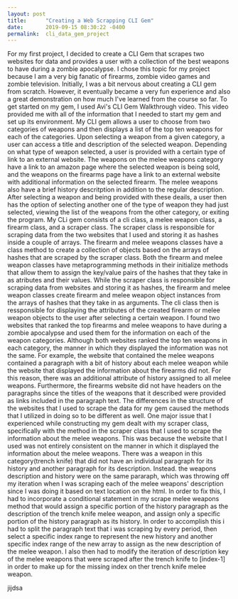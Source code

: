 ```yaml
---
layout: post
title:      "Creating a Web Scrapping CLI Gem"
date:       2019-09-15 08:30:22 -0400
permalink:  cli_data_gem_project
---
```


For my first project, I decided to create a CLI Gem that scrapes two websites for data and provides a user with a collection of the best weapons to have during a zombie apocalypse. I chose this topic for my project because I am a very big fanatic of firearms, zombie video games and zombie television. Initially, I was a bit nervous about creating a CLI gem from scratch. However, it eventually became a very fun experience and also a great demonstration on how much I've learned from the course so far. To get started on my gem, I used Avi's CLI Gem Walkthrough video. This video provided me with all of the information that I needed to start my gem and set up its environment. 
        My CLI gem allows a user to choose from two categories of weapons and then displays a list of the top ten weapons for each of the categories. Upon selecting a weapon from a given category, a user can access a title and description of the selected weapon. Depending on what type of weapon selected, a user is provided with a certain type of link to an external website.  The weapons on the melee weapons category have a link to an amazon page where the selected weapon is being sold, and the weapons on the firearms page have a link to an external website with additional information on the selected firearm. The melee weapons also have a brief history descritption in addition to the regular description. After selecting a weapon and being provided with these deails, a user then has the option of selecting another one of the type of weapon they had just selected, viewing the list of the weapons from the other category, or exiting the program. 
        My CLi gem consists of a cli class, a melee weapon class,  a firearm class, and a scraper class.  The scraper class is responsible for scraping data from the two websites that I used and storing it as hashes inside a couple of arrays. The firearm and melee weapons classes have a class method to create a collection of objects based on the arrays of hashes that are scraped by the scraper class. Both the firearm and melee weapon classes have metaprogramming methods in their initialize methods that allow them to assign the key/value pairs of the hashes that they take in as atributes and their values. While the scraper class is responsible for scraping data from websites and storing it as hashes, the firearm and melee weapon classes create firearm and melee weapon object instances from the arrays of hashes that they take in as arguments. The cli class then is ressponsible for displaying the attributes of the created firearm or melee weapon objects to the user after selecting a certain weapon. 
               I found two websites that ranked the top firearms and melee weapons to have during a zombie apocalypse and used them for the information on each of the weapon categories. Although both websites ranked the top ten weapons in each category, the manner in which they displayed the information was not the same. For example, the website that contained the melee weapons contained a paragraph with a bit of history about each melee weapon while the website that displayed the information about the firearms did not. For this reason, there was an additional attribute of history assigned to all melee weapons. Furthermore, the firearms website did not have headers on the paragraphs since the titles of the weapons that it described were provided as links included in the paragraph text.  The differences in the structure of the websites that I used to scrape the data for my gem caused the methods that I utilized in doing so to be different as well. 
          One major issue that I experienced while constructing my gem dealt with my scraper class, specifically with the method in the scraper class that I used to scrape the information about the melee weapons. This was because the website that I used was not entirely consistent on the manner in which it displayed the information about the melee weapons. There was a weapon in this category(trench knife) that did not have an individual paragraph for its history and another paragraph for its description. Instead. the weapons description and history were on the same pararaph, which was throwing off my iteration when I was scraping each of the melee weapons' description since I was doing it based on text location on the html. In order to fix this, I had to incorporate a conditional statement in my scrape melee weapons method that would assign a specific portion of the history paragraph as the description of the trench knife melee weapon, and assign only a specific portion of the history paragraph as its history. In order to accomplish this i had to split the paragraph text that i was scraping by every period, then select a specific index range to represent the new history and another specific index range of the new array to assign as the new description of the melee weapon. I also then had to modify the iteration of description key of the melee weapons that were scraped after the trench knife to [index-1] in order to make up for the missing index on ther trench knife melee weapon. 
					
<script src="https://gist.github.com/chrisbaptiste83/bde187210e81d7b679aadc1949e9f915.js"></script>
jijdsa


